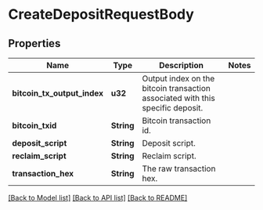 # CreateDepositRequestBody

## Properties

Name | Type | Description | Notes
------------ | ------------- | ------------- | -------------
**bitcoin_tx_output_index** | **u32** | Output index on the bitcoin transaction associated with this specific deposit. | 
**bitcoin_txid** | **String** | Bitcoin transaction id. | 
**deposit_script** | **String** | Deposit script. | 
**reclaim_script** | **String** | Reclaim script. | 
**transaction_hex** | **String** | The raw transaction hex. | 

[[Back to Model list]](../README.md#documentation-for-models) [[Back to API list]](../README.md#documentation-for-api-endpoints) [[Back to README]](../README.md)


